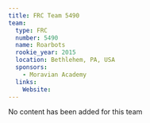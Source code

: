 ```yaml
---
title: FRC Team 5490
team:
  type: FRC
  number: 5490
  name: Roarbots
  rookie_year: 2015
  location: Bethlehem, PA, USA
  sponsors:
    - Moravian Academy
  links:
    Website: 
---
```

No content has been added for this team